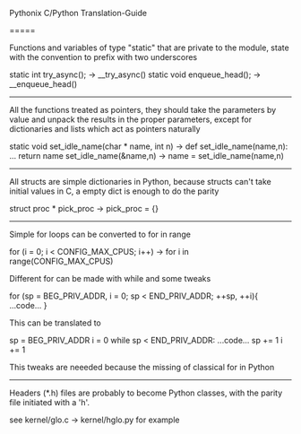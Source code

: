 Pythonix C/Python Translation-Guide

=====

Functions and variables of type "static" that are private to the module, state with 
the convention to prefix with two underscores 

static int try_async(); -> __try_async()
static void enqueue_head(); -> __enqueue_head()

---

All the functions treated as pointers, they should take the parameters by value and 
unpack the results in the proper parameters, except for dictionaries and lists 
which act as pointers naturally 

static void set_idle_name(char * name, int n) -> def set_idle_name(name,n): ... return name
set_idle_name(&name,n)  ->  name = set_idle_name(name,n)

---

All structs are simple dictionaries in Python, because structs can't take initial values
in C, a empty dict is enough to do the parity

struct proc * pick_proc -> pick_proc = {}

---

Simple for loops can be converted to for in range

for (i = 0; i < CONFIG_MAX_CPUS; i++) -> for i in range(CONFIG_MAX_CPUS)

Different for can be made with while and some tweaks


for (sp = BEG_PRIV_ADDR, i = 0; sp < END_PRIV_ADDR; ++sp, ++i){
...code...
}

This can be translated to

sp = BEG_PRIV_ADDR
i = 0
while sp < END_PRIV_ADDR:
    ...code...
    sp += 1
    i += 1
    
This tweaks are neeeded because the missing of classical for in Python

---

Headers (*.h) files are probably to become Python classes, with the parity file initiated with a 'h'.

see kernel/glo.c -> kernel/hglo.py for example
